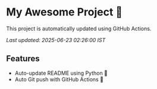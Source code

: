 # My Awesome Project 🚀

This project is automatically updated using GitHub Actions.

_Last updated: 2025-06-23 02:26:00 IST_

## Features
- Auto-update README using Python 🐍
- Auto Git push with GitHub Actions 🤖
